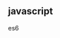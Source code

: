 [comment]: <javascript> (title: 'js 1', date: '2019-8-18', update: '', keywords: 'css, css 1')

## javascript
es6
